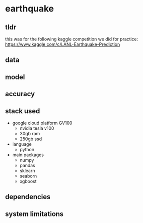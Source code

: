 # earthquake

## tldr
this was for the following kaggle competition we did for practice: https://www.kaggle.com/c/LANL-Earthquake-Prediction

## data


## model


## accuracy


## stack used
- google cloud platform GV100
  - nvidia tesla v100
  - 30gb ram
  - 250gb ssd
- language
  - python
- main packages
  - numpy
  - pandas
  - sklearn
  - seaborn
  - xgboost

## dependencies


## system limitations



